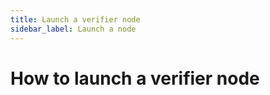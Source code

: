 ```yaml
---
title: Launch a verifier node
sidebar_label: Launch a node
---
```


How to launch a verifier node
===
